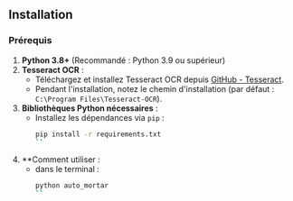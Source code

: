 
## Installation

### Prérequis

1. **Python 3.8+** (Recommandé : Python 3.9 ou supérieur)
2. **Tesseract OCR** :
   - Téléchargez et installez Tesseract OCR depuis [GitHub - Tesseract](https://github.com/tesseract-ocr/tesseract).
   - Pendant l'installation, notez le chemin d'installation (par défaut : `C:\Program Files\Tesseract-OCR`).
3. **Bibliothèques Python nécessaires** :
   - Installez les dépendances via `pip` :
     ```bash
     pip install -r requirements.txt
     ``
4. **Comment utiliser :
   - dans le terminal :
     ```bash
     python auto_mortar
     ``
